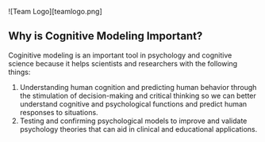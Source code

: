 ![Team Logo][teamlogo.png]

## Why is Cognitive Modeling Important?
Coginitive modeling is an important tool in psychology and cognitive science because it helps scientists and researchers with the following things:

1. Understanding human cognition and predicting human behavior through the stimulation of decision-making and critical thinking so we can better understand cognitive and psychological functions and predict human responses to situations.
2. Testing and confirming psychological models to improve and validate psychology theories that can aid in clinical and educational applications.